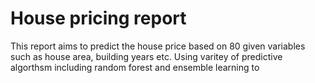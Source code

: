 # House pricing report
This report aims to predict the house price based on 80 given variables such as house area, building years etc. Using varitey of predictive algorthsm including random forest and ensemble learning to   
